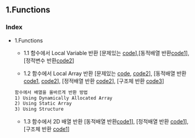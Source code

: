 ## 1.Functions
### Index
* 1.Functions
   * 1.1 함수에서 Local Variable 반환 [문제있는 [code](https://github.com/csbyun-data/CPP-Pro/blob/main/chap01/Function/Return_Local_Variable1.cppp)],[동적배열 반환[code1](https://github.com/csbyun-data/CPP-Pro/blob/main/chap01/Function/Return_Dynamic_Array2.cpp)], [정적변수 반환[code2](https://github.com/csbyun-data/CPP-Pro/blob/main/chap01/Function/Return_Static_Variable1.cpp)]

   * 1.2 함수에서 Local Array 반환 [문제있는 [code](https://github.com/csbyun-data/CPP-Pro/blob/main/chap01/Function/Return_Local_Array1.cpp), [code2](https://github.com/csbyun-data/CPP-Pro/blob/main/chap01/Function/Return_Local_Pointer1.cpp)], [동적배열 반환[code1](https://github.com/csbyun-data/CPP-Pro/blob/main/chap01/Function/Return_Dynamic_Array1.cpp), [code2](https://github.com/csbyun-data/CPP-Pro/blob/main/chap01/Function/Return_Dynamic_Array3.cpp)], [정적배열 반환 [code2](https://github.com/csbyun-data/CPP-Pro/blob/main/chap01/Function/Return_Static_Array1.cpp)], [구조체 반환 [code3](https://github.com/csbyun-data/CPP-Pro/blob/main/chap01/Function/Return_Struct_Array1.cpp)]
    ```txt
    함수에서 배열을 올바르게 반환 방법
    1) Using Dynamically Allocated Array
    2) Using Static Array
    3) Using Structure
    ```
    * 1.3 함수에서 2D 배열 반환 [동적배열 반환[code1](https://github.com/csbyun-data/CPP-Pro/blob/main/chap01/Function/Return_Dynamic_2D_Array1.cpp)], [정적배열 반환 [code1]()], [구조체 반환 [code1]()]
